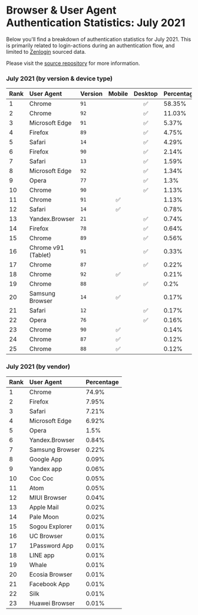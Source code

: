 # Browser & User Agent Authentication Statistics: July 2021

Below you'll find a breakdown of authentication statistics for
July 2021. This is primarily related to login-actions during an
authentication flow, and limited to <a href="https://zenlogin.co"/>Zenlogin</a>
sourced data.

Please visit the
<a href="https://github.com/zenlogin/browser-user-agent-authentication-statistics">source repository</a>
for more information.

### July 2021 (by version & device type)
| Rank | User Agent | Version | Mobile | Desktop | Percentage |
| :--- | :--- | :--- | :---: | :---: | :--- |
| 1 | Chrome | `91` | | ✅ | 58.35% |
| 2 | Chrome | `92` | | ✅ | 11.03% |
| 3 | Microsoft Edge | `91` | | ✅ | 5.37% |
| 4 | Firefox | `89` | | ✅ | 4.75% |
| 5 | Safari | `14` | | ✅ | 4.29% |
| 6 | Firefox | `90` | | ✅ | 2.14% |
| 7 | Safari | `13` | | ✅ | 1.59% |
| 8 | Microsoft Edge | `92` | | ✅ | 1.34% |
| 9 | Opera | `77` | | ✅ | 1.3% |
| 10 | Chrome | `90` | | ✅ | 1.13% |
| 11 | Chrome | `91` | ✅ | | 1.13% |
| 12 | Safari | `14` | ✅ | | 0.78% |
| 13 | Yandex.Browser | `21` | | ✅ | 0.74% |
| 14 | Firefox | `78` | | ✅ | 0.64% |
| 15 | Chrome | `89` | | ✅ | 0.56% |
| 16 | Chrome v91 (Tablet) | `91` | | ✅ | 0.33% |
| 17 | Chrome | `87` | | ✅ | 0.22% |
| 18 | Chrome | `92` | ✅ | | 0.21% |
| 19 | Chrome | `88` | | ✅ | 0.2% |
| 20 | Samsung Browser | `14` | ✅ | | 0.17% |
| 21 | Safari | `12` | | ✅ | 0.17% |
| 22 | Opera | `76` | | ✅ | 0.16% |
| 23 | Chrome | `90` | ✅ | | 0.14% |
| 24 | Chrome | `87` | ✅ | | 0.12% |
| 25 | Chrome | `88` | ✅ | | 0.12% |


### July 2021 (by vendor)
| Rank | User Agent | Percentage |
| :--- | :--- | :--- |
| 1 | Chrome | 74.9% |
| 2 | Firefox | 7.95% |
| 3 | Safari | 7.21% |
| 4 | Microsoft Edge | 6.92% |
| 5 | Opera | 1.5% |
| 6 | Yandex.Browser | 0.84% |
| 7 | Samsung Browser | 0.22% |
| 8 | Google App | 0.09% |
| 9 | Yandex app | 0.06% |
| 10 | Coc Coc | 0.05% |
| 11 | Atom | 0.05% |
| 12 | MIUI Browser | 0.04% |
| 13 | Apple Mail | 0.02% |
| 14 | Pale Moon | 0.02% |
| 15 | Sogou Explorer | 0.01% |
| 16 | UC Browser | 0.01% |
| 17 | 1Password App | 0.01% |
| 18 | LINE app | 0.01% |
| 19 | Whale | 0.01% |
| 20 | Ecosia Browser | 0.01% |
| 21 | Facebook App | 0.01% |
| 22 | Silk | 0.01% |
| 23 | Huawei Browser | 0.01% |
